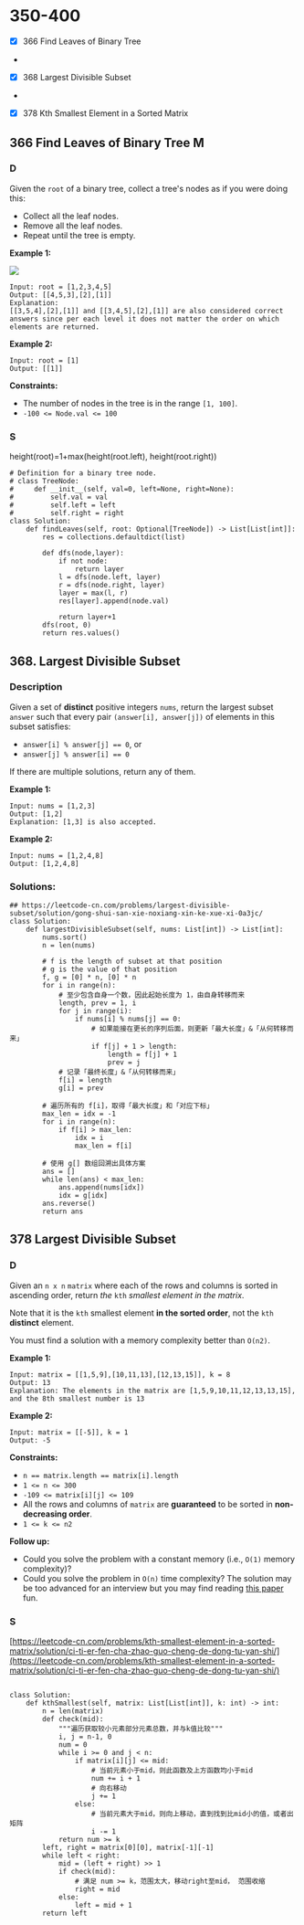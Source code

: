 # 350-400

* [x] 366 Find Leaves of Binary Tree
*
* [x] 368 Largest Divisible Subset
*
* [x] 378 Kth Smallest Element in a Sorted Matrix

## 366 Find Leaves of Binary Tree M

### D



Given the `root` of a binary tree, collect a tree's nodes as if you were doing this:

* Collect all the leaf nodes.
* Remove all the leaf nodes.
* Repeat until the tree is empty.

&#x20;

**Example 1:**

![](https://assets.leetcode.com/uploads/2021/03/16/remleaves-tree.jpg)

```
Input: root = [1,2,3,4,5]
Output: [[4,5,3],[2],[1]]
Explanation:
[[3,5,4],[2],[1]] and [[3,4,5],[2],[1]] are also considered correct answers since per each level it does not matter the order on which elements are returned.
```

**Example 2:**

```
Input: root = [1]
Output: [[1]]
```

&#x20;

**Constraints:**

* The number of nodes in the tree is in the range `[1, 100]`.
* `-100 <= Node.val <= 100`

### S

height(root)=1+max(height(root.left), height(root.right))

```
# Definition for a binary tree node.
# class TreeNode:
#     def __init__(self, val=0, left=None, right=None):
#         self.val = val
#         self.left = left
#         self.right = right
class Solution:
    def findLeaves(self, root: Optional[TreeNode]) -> List[List[int]]:
        res = collections.defaultdict(list)
        
        def dfs(node,layer):
            if not node:
                return layer
            l = dfs(node.left, layer)
            r = dfs(node.right, layer)
            layer = max(l, r)
            res[layer].append(node.val)

            return layer+1
        dfs(root, 0)
        return res.values()
```

## 368. Largest Divisible Subset

### Description

Given a set of **distinct** positive integers `nums`, return the largest subset `answer` such that every pair `(answer[i], answer[j])` of elements in this subset satisfies:

* `answer[i] % answer[j] == 0`, or
* `answer[j] % answer[i] == 0`

If there are multiple solutions, return any of them.

**Example 1:**

```
Input: nums = [1,2,3]
Output: [1,2]
Explanation: [1,3] is also accepted.
```

**Example 2:**

```
Input: nums = [1,2,4,8]
Output: [1,2,4,8]
```

### Solutions:

```
## https://leetcode-cn.com/problems/largest-divisible-subset/solution/gong-shui-san-xie-noxiang-xin-ke-xue-xi-0a3jc/
class Solution:
    def largestDivisibleSubset(self, nums: List[int]) -> List[int]:
        nums.sort()
        n = len(nums)
        
        # f is the length of subset at that position
        # g is the value of that position
        f, g = [0] * n, [0] * n
        for i in range(n):
            # 至少包含自身一个数，因此起始长度为 1，由自身转移而来
            length, prev = 1, i
            for j in range(i):
                if nums[i] % nums[j] == 0:
                    # 如果能接在更长的序列后面，则更新「最大长度」&「从何转移而来」
                    if f[j] + 1 > length:
                        length = f[j] + 1
                        prev = j
            # 记录「最终长度」&「从何转移而来」
            f[i] = length
            g[i] = prev

        # 遍历所有的 f[i]，取得「最大长度」和「对应下标」
        max_len = idx = -1
        for i in range(n):
            if f[i] > max_len:
                idx = i
                max_len = f[i]
        
        # 使用 g[] 数组回溯出具体方案
        ans = []
        while len(ans) < max_len:
            ans.append(nums[idx])
            idx = g[idx]
        ans.reverse()
        return ans
```

## 378 Largest Divisible Subset

### D



Given an `n x n` `matrix` where each of the rows and columns is sorted in ascending order, return _the_ `kth` _smallest element in the matrix_.

Note that it is the `kth` smallest element **in the sorted order**, not the `kth` **distinct** element.

You must find a solution with a memory complexity better than `O(n2)`.

&#x20;

**Example 1:**

```
Input: matrix = [[1,5,9],[10,11,13],[12,13,15]], k = 8
Output: 13
Explanation: The elements in the matrix are [1,5,9,10,11,12,13,13,15], and the 8th smallest number is 13
```

**Example 2:**

```
Input: matrix = [[-5]], k = 1
Output: -5
```

&#x20;

**Constraints:**

* `n == matrix.length == matrix[i].length`
* `1 <= n <= 300`
* `-109 <= matrix[i][j] <= 109`
* All the rows and columns of `matrix` are **guaranteed** to be sorted in **non-decreasing order**.
* `1 <= k <= n2`

&#x20;

**Follow up:**

* Could you solve the problem with a constant memory (i.e., `O(1)` memory complexity)?
* Could you solve the problem in `O(n)` time complexity? The solution may be too advanced for an interview but you may find reading [this paper](http://www.cse.yorku.ca/\~andy/pubs/X+Y.pdf) fun.

### S

[https://leetcode-cn.com/problems/kth-smallest-element-in-a-sorted-matrix/solution/ci-ti-er-fen-cha-zhao-guo-cheng-de-dong-tu-yan-shi/](https://leetcode-cn.com/problems/kth-smallest-element-in-a-sorted-matrix/solution/ci-ti-er-fen-cha-zhao-guo-cheng-de-dong-tu-yan-shi/)

```

class Solution:
    def kthSmallest(self, matrix: List[List[int]], k: int) -> int:
        n = len(matrix)
        def check(mid):
            """遍历获取较小元素部分元素总数，并与k值比较"""
            i, j = n-1, 0
            num = 0
            while i >= 0 and j < n:
                if matrix[i][j] <= mid:
                    # 当前元素小于mid，则此函数及上方函数均小于mid
                    num += i + 1
                    # 向右移动
                    j += 1
                else:
                    # 当前元素大于mid，则向上移动，直到找到比mid小的值，或者出矩阵
                    i -= 1
            return num >= k
        left, right = matrix[0][0], matrix[-1][-1]
        while left < right:
            mid = (left + right) >> 1
            if check(mid):
                # 满足 num >= k，范围太大，移动right至mid， 范围收缩
                right = mid
            else:
                left = mid + 1
        return left

```
